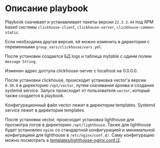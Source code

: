 # Описание playbook

Playbook скачивает и устанавливает пакеты версии `22.3.3.44` под RPM based системы `clickhouse-client`, `clickhouse-server`, `clickhouse-common-static`.

Если необходима другая версия, её можно изменить в директории с переменными `group_vars/clickhouse/vars.yml`.

После установки создается БД logs и таблица mytable с одинм полем `message String`.

Изменен адрес доступа clickhouse-server с localhost на 0.0.0.0.

После установки clickhouse, происходит установка vector'а версии `0.30.0` в директорию `/opt/vector`, путем скачивания архива и создания systemd service.
Запуск происходит от пользователя `vector`, который также создается в playbook.

Конфигурационный файл vector лежит в директории templates.
Systemd service лежит в директории templates.

После установки vector, происходит установка lighthouse для просмотра логов в директорию `/opt/lighthouse`. Также для lighthouse будет установлен `nginx` со стандартной конфигурацией и минимальной конфиграцией для lighthouse в `/etc/nginx/conf.d/`. Саму конфигурацию можно посмотреть в [templates/lighthouse-nginx.conf.j2](templates/lighthouse-nginx.conf.j2).
